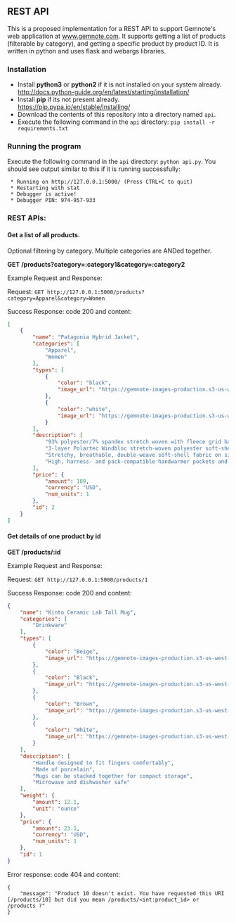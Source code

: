 ## REST API

This is a proposed implementation for a REST API to support Gemnote's web application at www.gemnote.com. It supports getting a list of products (filterable by category), and getting a specific product by product ID. It is written in python and uses flask and webargs libraries.

### Installation
* Install **python3** or **python2** if it is not installed on your system already. http://docs.python-guide.org/en/latest/starting/installation/
* Install **pip** if its not present already. https://pip.pypa.io/en/stable/installing/
* Download the contents of this repository into a directory named `api`.
* Execute the following command in the `api` directory: `pip install -r requirements.txt`

### Running the program
Execute the following command in the `api` directory: `python api.py`.
You should see output similar to this if it is running successfully:
```
 * Running on http://127.0.0.1:5000/ (Press CTRL+C to quit)
 * Restarting with stat
 * Debugger is active!
 * Debugger PIN: 974-957-933
```

### REST APIs:

#### Get a list of all products. 

Optional filtering by category. Multiple categories are ANDed together.

**GET /products?category=:category1&category=:category2**

Example Request and Response:

Request: `GET http://127.0.0.1:5000/products?category=Apparel&category=Women`

Success Response: code 200 and content:

```json
[
    {
        "name": "Patagonia Hybrid Jacket",
        "categories": [
            "Apparel",
            "Women"
        ],
        "types": [
            {
                "color": "black",
                "image_url": "https://gemnote-images-production.s3-us-west-2.amazonaws.com/images/images/000/000/899/full_size/patagonia_women_s_adze_hybrid_jacket___black.jpg?1510663389"
            },
            {
                "color": "white",
                "image_url": "https://gemnote-images-production.s3-us-west-2.amazonaws.com/images/images/000/000/899/full_size/patagonia_women_s_adze_hybrid_jacket___black.jpg?1510663389"
            }
        ],
        "description": [
            "93% polyester/7% spandex stretch woven with fleece grid backer",
            "3-layer Polartec Windbloc stretch-woven polyester soft-shell with a DWR (durable water repellent) finish",
            "Stretchy, breathable, double-weave soft-shell fabric on side panels, underarms and cuffs",
            "High, harness- and pack-compatible handwarmer pockets and one interior chest pocket have brushed tricot lining"
        ],
        "price": {
            "amount": 189,
            "currency": "USD",
            "num_units": 1
        },
        "id": 2
    }
]
```

#### Get details of one product by id
**GET /products/:id**

Example Request and Response:

Request: `GET http://127.0.0.1:5000/products/1`

Success Response: code 200 and content:

```json
{
    "name": "Kinto Ceramic Lab Tall Mug",
    "categories": [
        "Drinkware"
    ],
    "types": [
        {
            "color": "Beige",
            "image_url": "https://gemnote-images-production.s3-us-west-2.amazonaws.com/images/images/000/001/528/full_size/kinto_ceramic_lab_tall_mug___beige.jpg?1510664122"
        },
        {
            "color": "Black",
            "image_url": "https://gemnote-images-production.s3-us-west-2.amazonaws.com/images/images/000/001/276/full_size/kinto_ceramic_lab_tall_mug___black.jpg?1510664124"
        },
        {
            "color": "Brown",
            "image_url": "https://gemnote-images-production.s3-us-west-2.amazonaws.com/images/images/000/001/275/full_size/kinto_ceramic_lab_tall_mug___brown.jpg?1510664123"
        },
        {
            "color": "White",
            "image_url": "https://gemnote-images-production.s3-us-west-2.amazonaws.com/images/images/000/001/274/full_size/kinto_ceramic_lab_tall_mug___white.jpg?1510664122"
        }
    ],
    "description": [
        "Handle designed to fit fingers comfortably",
        "Made of porcelain",
        "Mugs can be stacked together for compact storage",
        "Microwave and dishwasher safe"
    ],
    "weight": {
        "amount": 12.1,
        "unit": "ounce"
    },
    "price": {
        "amount": 23.1,
        "currency": "USD",
        "num_units": 1
    },
    "id": 1
}
```

Error response: code 404 and content:
```
{
    "message": "Product 10 doesn't exist. You have requested this URI [/products/10] but did you mean /products/<int:product_id> or /products ?"
}
```
